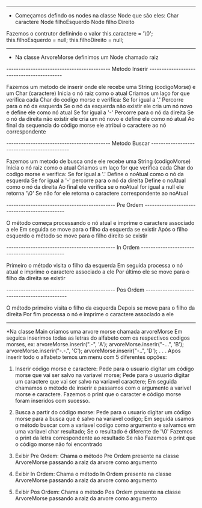 -----------------------------------------------------------------------------------------------------
* Começamos defindo os nodes na classe Node que são eles: 
Char caractere
Node filhoEsquerdo
Node filho Direito

Fazemos o contrutor definindo o valor
this.caractere = '\0';
this.filhoEsquerdo = null;
this.filhoDireito = null;

-----------------------------------------------------------------------------------------------------

* Na classe ArvoreMorse definimos um Node chamado raiz

------------------------------------------- Metodo Inserir ------------------------------------------

Fazemos um metodo de inserir onde ele recebe uma String (codigoMorse) e um Char (caractere)
Inicia o nó raiz como o atual
Criamos um laço for que verifica cada Char do codigo morse e verifica:
Se for igual a '.' 
  Percorre para o nó da esquerda
  Se o nó da esquerda não existir ele cria um nó novo e define ele como nó atual
Se for igual a '-' 
  Percorre para o nó da direita 
  Se o nó da direita não existir ele cria um nó novo e define ele como nó atual
Ao final da sequencia do código morse ele atribui o caractere ao nó correspondente 

------------------------------------------- Metodo Buscar --------------------------------------------

Fazemos um metodo de busca onde ele recebe uma String (codigoMorse)
Inicia o nó raiz como o atual
Criamos um laço for que verifica cada Char do codigo morse e verifica:
Se for igual a '.' 
  Define o noAtual como o nó da esquerda
Se for igual a '-' percorre para o nó da direita 
  Define o noAtual como o nó da direita
Ao final ele verifica se o noAtual for igual a null ele retorna '\0'
Se não for ele retorna o caractere correspondente ao noAtual

--------------------------------------------- Pre Ordem ---------------------------------------------

O método começa processando o nó atual e imprime o caractere associado a ele
Em seguida se move para o filho da esquerda se existir 
Após o filho esquerdo o método se move para o filho direito se existir

--------------------------------------------- In Ordem ----------------------------------------------

Primeiro o método visita o filho da esquerda
Em seguida processa o nó atual e imprime o caractere associado a ele
Por último ele se move para o filho da direita se existir

--------------------------------------------- Pos Ordem ---------------------------------------------

O método primeiro visita o filho da esquerda
Depois se move para o filho da direita
Por fim processa o nó e imprime o caractere associado a ele

-----------------------------------------------------------------------------------------------------

*Na classe Main criamos uma arvore morse chamada arvoreMorse
Em seguica inserimos todas as letras do alfabeto com os respectivos codigos morses, ex:
    arvoreMorse.inserir(".-", 'A');
    arvoreMorse.inserir("-...", 'B');
    arvoreMorse.inserir("-.-.", 'C');
    arvoreMorse.inserir("-..", 'D');
    .
    .
    .
Apos inserir todo o alfabeto temos um menu com 5 diferentes opções:

1) Inserir código morse e caractere:
  Pede para o usuario digitar um código morse que vai ser salvo na variavel morse;
  Pede para o usuario digitar um caractere que vai ser salvo na variavel caractere;
  Em seguida chamamos o método de inserir e passamos com o argumento a varivel morse e caractere.
  Fazemos o print que o caracter e código morse foram inseridos com sucesso.
  
2) Busca a partir do código morse:
  Pede para o usuario digitar um código morse para a busca que é salvo na variavel codigo;
  Em seguida usamos o método buscar com a variavel codigo como argumento e salvamos em uma variavel char resultado;
  Se o resultado é diferente de '\0'
    Fazemos o print da letra correspondente ao resultado
  Se não
    Fazemos o print que o código morse não foi encontrado
    
3) Exibir Pre Ordem:
   Chama o método Pre Ordem presente na classe ArvoreMorse passando a raiz da arvore como argumento
   
4) Exibir In Ordem:
  Chama o método In Ordem presente na classe ArvoreMorse passando a raiz da arvore como argumento

5) Exibir Pos Ordem:
  Chama o método Pos Ordem presente na classe ArvoreMorse passando a raiz da arvore como argumento
